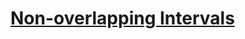 # [Non-overlapping Intervals](https://leetcode.com/problems/non-overlapping-intervals/description/)
